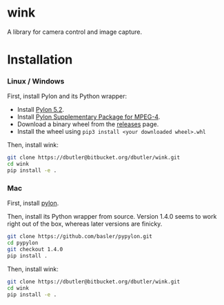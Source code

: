 # wink

A library for camera control and image capture.

# Installation

### Linux / Windows

First, install Pylon and its Python wrapper:

 * Install [Pylon 5.2](https://www.baslerweb.com/pylon).
 * Install [Pylon Supplementary Package for MPEG-4](https://www.baslerweb.com/en/downloads/software-downloads/pylon-supplementary-package-for-mpeg4-linux-x86-64-bit/).
 * Download a binary wheel from the [releases](https://github.com/Basler/pypylon/releases) page. 
 * Install the wheel using ```pip3 install <your downloaded wheel>.whl```

Then, install wink:  

```bash
git clone https://dbutler@bitbucket.org/dbutler/wink.git
cd wink
pip install -e .
```

### Mac

First, install [pylon](https://www.baslerweb.com/pylon).  

Then, install its Python wrapper from source. Version 1.4.0 seems to work right out of the box, whereas later versions are finicky.  
 
```bash
git clone https://github.com/basler/pypylon.git
cd pypylon
git checkout 1.4.0
pip install .
```

Then, install wink:  

```bash
git clone https://dbutler@bitbucket.org/dbutler/wink.git
cd wink
pip install -e .
```

